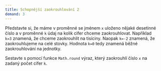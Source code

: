 ```yaml
---
title: Schopnější zaokrouhlování 2
demand: 3
---
```


Představte si, že máme v proměnné se jménem `x` uloženo nějaké desetinné číslo a v proměnné `k` údaj na kolik cifer chceme zaokrouhlovat. Například `k=3` znamená, že chceme zaokrouhlit na tisíciny. Naopak `k=-2` znamená, že zaokrouhlujeme na celé stovky. Hodnota `k=0` tedy znamená běžné zaokrouhlování na jednotky.

Sestavte s pomocí funkce `Math.round` výraz, který zaokrouhlí číslo `x` na zadaný počet cifer `k`.
